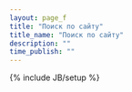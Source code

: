 ```yaml
---
layout: page_f
title: "Поиск по сайту"
title_name: "Поиск по сайту"
description: ""
time_publish: ""
---
```

{% include JB/setup %}

<div id="ya-site-results" onclick="return {'tld': 'ru','language': 'ru','encoding': '','htmlcss': '1.x','updatehash': true}"></div><script type="text/javascript">(function(w,d,c){var s=d.createElement('script'),h=d.getElementsByTagName('script')[0];s.type='text/javascript';s.async=true;s.charset='utf-8';s.src=(d.location.protocol==='https:'?'https:':'http:')+'//site.yandex.net/v2.0/js/all.js';h.parentNode.insertBefore(s,h);(w[c]||(w[c]=[])).push(function(){Ya.Site.Results.init();})})(window,document,'yandex_site_callbacks');</script>
